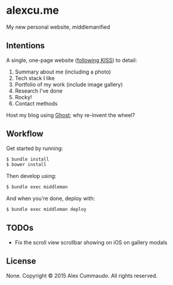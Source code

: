 # alexcu.me

My new personal website, middlemanified

## Intentions

A single, one-page website ([following KISS](https://en.wikipedia.org/wiki/KISS_principle)) to detail:

1. Summary about me (including a photo)
2. Tech stack I like
3. Portfolio of my work (include image gallery)
4. Research I've done
5. Rocky!
6. Contact methods

Host my blog using [Ghost](https://ghost.org); why re-invent the wheel?

## Workflow

Get started by running:

```bash
$ bundle install
$ bower install
```

Then develop using:

```bash
$ bundle exec middleman
```

And when you're done, deploy with:

```bash
$ bundle exec middleman deploy
```

## TODOs

- Fix the scroll view scrollbar showing on iOS on gallery modals

## License

None. Copyright &copy; 2015 Alex Cummaudo. All rights reserved.